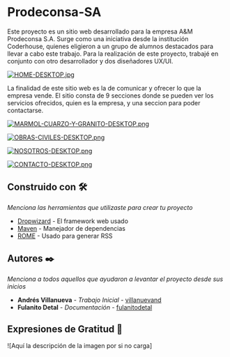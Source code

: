 # Prodeconsa-SA

Este proyecto es un sitio web desarrollado para la empresa A&M Prodeconsa S.A. Surge como una iniciativa desde la institución Coderhouse, quienes 
eligieron a un grupo de alumnos destacados para llevar a cabo este trabajo. Para la realización de este proyecto, trabajé en conjunto con 
otro desarrollador y dos diseñadores UX/UI.

[![HOME-DESKTOP.jpg](https://i.postimg.cc/bYmgvxXV/HOME-DESKTOP.jpg)](https://postimg.cc/vD6fq6Z5)

La finalidad de este sitio web es la de comunicar y ofrecer lo que la empresa vende. El sitio consta de 9 secciones donde se pueden ver los servicios
ofrecidos, quien es la empresa, y una seccion para poder contactarse.

[![MARMOL-CUARZO-Y-GRANITO-DESKTOP.png](https://i.postimg.cc/FHH7HS4p/MARMOL-CUARZO-Y-GRANITO-DESKTOP.png)](https://postimg.cc/Whx29htq)

[![OBRAS-CIVILES-DESKTOP.png](https://i.postimg.cc/N0WMDPrC/OBRAS-CIVILES-DESKTOP.png)](https://postimg.cc/mcyB2jj7)

[![NOSOTROS-DESKTOP.png](https://i.postimg.cc/BnzQZwNZ/NOSOTROS-DESKTOP.png)](https://postimg.cc/ZWrhVH1X)

[![CONTACTO-DESKTOP.png](https://i.postimg.cc/26RkhbPP/CONTACTO-DESKTOP.png)](https://postimg.cc/KKfhyzcN)

## Construido con 🛠️

_Menciona las herramientas que utilizaste para crear tu proyecto_

* [Dropwizard](http://www.dropwizard.io/1.0.2/docs/) - El framework web usado
* [Maven](https://maven.apache.org/) - Manejador de dependencias
* [ROME](https://rometools.github.io/rome/) - Usado para generar RSS

## Autores ✒️

_Menciona a todos aquellos que ayudaron a levantar el proyecto desde sus inicios_

* **Andrés Villanueva** - *Trabajo Inicial* - [villanuevand](https://github.com/villanuevand)
* **Fulanito Detal** - *Documentación* - [fulanitodetal](#fulanito-de-tal)

## Expresiones de Gratitud 🎁

![Aquí la descripción de la imagen por si no carga]

